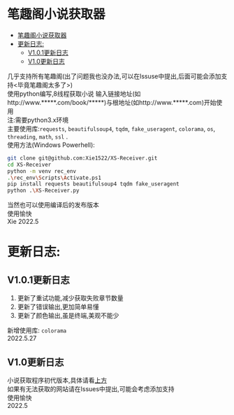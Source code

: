 # 笔趣阁小说获取器

<!-- TOC -->

- [笔趣阁小说获取器](#笔趣阁小说获取器)
- [更新日志:](#更新日志)
  - [V1.0.1更新日志](#v101更新日志)
  - [V1.0更新日志](#v10更新日志)

<!-- /TOC -->

几乎支持所有笔趣阁(出了问题我也没办法,可以在Issuse中提出,后面可能会添加支持<毕竟笔趣阁太多了>)  
使用python编写,8线程获取小说
输入链接地址(如http://www.\*\*\*\*\*.com/book/\*\*\*\*\*\)与根地址(如http://www.\*\*\*\*\*.com)开始使用  
注:需要python3.x环境  
主要使用库:`requests`, `beautifulsoup4`, `tqdm`, `fake_useragent`, `colorama`, `os`, `threading`, `math`, `ssl` .   
使用方法(Windows Powerhell):  
```bash
git clone git@github.com:Xie1522/XS-Receiver.git
cd XS-Receiver
python -m venv rec_env
.\rec_env\Scripts\Activate.ps1
pip install requests beautifulsoup4 tqdm fake_useragent
python .\XS-Receiver.py
```  
当然也可以使用编译后的发布版本  
使用愉快  
Xie 2022.5

# 更新日志:  
## V1.0.1更新日志  
1. 更新了重试功能,减少获取失败章节数量  
2. 更新了错误输出,更加简单易懂  
3. 更新了颜色输出,虽是终端,美观不能少  

新增使用库: `colorama`  
2022.5.27
## V1.0更新日志  
小说获取程序初代版本,具体请看[上方](#笔趣阁小说获取器)  
如果有无法获取的网站请在Issues中提出,可能会考虑添加支持  
使用愉快  
2022.5